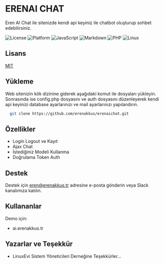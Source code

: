 # ERENAI CHAT
Eren AI Chat ile sitenizde kendi api keyiniz ile chatbot oluşturup sohbet edebilirsiniz.


![License](https://img.shields.io/badge/license-Private-green)
![Platform](https://img.shields.io/badge/platform-linux-yellowgreen)
![JavaScript](https://img.shields.io/badge/javascript-%23323330.svg?style=for-the-badge&logo=javascript&logoColor=%23F7DF1E)
![Markdown](https://img.shields.io/badge/markdown-%23000000.svg?style=for-the-badge&logo=markdown&logoColor=white)
![PHP](https://img.shields.io/badge/php-%23777BB4.svg?style=for-the-badge&logo=php&logoColor=white)
![Linux](https://img.shields.io/badge/Linux-FCC624?style=for-the-badge&logo=linux&logoColor=black)
## Lisans

[MIT](https://choosealicense.com/licenses/mit/)

  
## Yükleme 

Web sitenizin kök dizinine giderek aşağıdaki komut ile dosyaları yükleyin. Sonrasında ise config.php dosyasını ve auth dosyasını düzenleyerek kendi api keyinizi database ayarlarınızı ve mail ayarlarınızı yapılandırın.

```bash 
  git clone https://github.com/erenakkus/erenaichat.git
```
## Özellikler

- Login Logout ve Kayıt
- Ajax Chat
- İstediğiniz Modeli Kullanma
- Doğrulama Token Auth

  
## Destek

Destek için eren@erenakkus.tr adresine e-posta gönderin veya Slack kanalımıza katılın.

  
## Kullananlar

Demo için:
- ai.erenakkus.tr

  
## Yazarlar ve Teşekkür

- LinuxEvi Sistem Yöneticileri Derneğine Teşekkürler...

  
